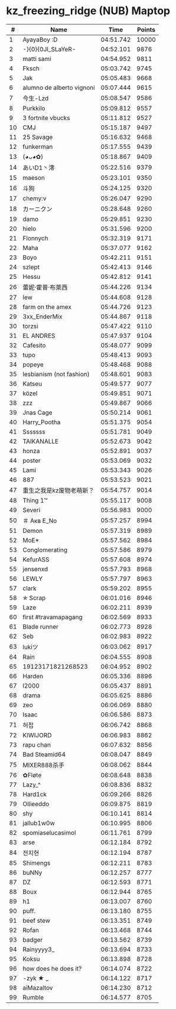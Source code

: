 # kz_freezing_ridge (NUB) Maptop

|  # | Name | Time | Points |
|-------------- | -------------- | -------------- | -------------- | 
| 1 | AyayaBoy :D | 04:51.742 | 10000 | 
| 2 | -}{0}{0JI_SLaYeR- | 04:52.101 | 9876 | 
| 3 | matti sami | 04:54.952 | 9811 | 
| 4 | Fksch | 05:03.742 | 9745 | 
| 5 | Jak | 05:05.483 | 9668 | 
| 6 | alumno de alberto vignoni | 05:07.444 | 9615 | 
| 7 | 今生-Lzd | 05:08.547 | 9586 | 
| 8 | Purkkilo | 05:09.812 | 9557 | 
| 9 | 3 fortnite vbucks | 05:11.812 | 9527 | 
| 10 | CMJ | 05:15.187 | 9497 | 
| 11 | 25 Savage | 05:16.632 | 9468 | 
| 12 | funkerman | 05:17.555 | 9439 | 
| 13 | (◕ᴗ◕✿) | 05:18.867 | 9409 | 
| 14 | あいD1丶澪 | 05:22.516 | 9379 | 
| 15 | maeson | 05:23.101 | 9350 | 
| 16 | 斗狗 | 05:24.125 | 9320 | 
| 17 | chemy:v | 05:26.047 | 9290 | 
| 18 | カーニクン | 05:28.648 | 9260 | 
| 19 | damo | 05:29.851 | 9230 | 
| 20 | hielo | 05:31.596 | 9200 | 
| 21 | Flonnych | 05:32.319 | 9171 | 
| 22 | Maha | 05:37.077 | 9162 | 
| 23 | Boyo | 05:42.211 | 9151 | 
| 24 | szlept | 05:42.413 | 9146 | 
| 25 | Hessu | 05:42.812 | 9141 | 
| 26 | 蕾妮·霍普·布萊西 | 05:44.226 | 9134 | 
| 27 | lew | 05:44.608 | 9128 | 
| 28 | farm on the amex | 05:44.726 | 9123 | 
| 29 | 3xx_EnderMix | 05:44.867 | 9118 | 
| 30 | torzsi | 05:47.422 | 9110 | 
| 31 | EL ANDRES | 05:47.937 | 9104 | 
| 32 | Cafesito | 05:48.077 | 9099 | 
| 33 | tupo | 05:48.413 | 9093 | 
| 34 | popeye | 05:48.468 | 9088 | 
| 35 | lesbianism (not fashion) | 05:48.601 | 9083 | 
| 36 | Katseu | 05:49.577 | 9077 | 
| 37 | közel | 05:49.851 | 9071 | 
| 38 | zzz | 05:49.867 | 9066 | 
| 39 | Jnas Cage | 05:50.214 | 9061 | 
| 40 | Harry_Pootha | 05:51.375 | 9054 | 
| 41 | Sssssss | 05:51.781 | 9049 | 
| 42 | TAIKANALLE | 05:52.673 | 9042 | 
| 43 | honza | 05:52.891 | 9037 | 
| 44 | poster | 05:53.069 | 9032 | 
| 45 | Lami | 05:53.343 | 9026 | 
| 46 | 887 | 05:53.523 | 9021 | 
| 47 | 重生之我是kz废物老萌新？ | 05:54.757 | 9014 | 
| 48 | Thing 1™ | 05:55.117 | 9008 | 
| 49 | Severi | 05:56.983 | 9000 | 
| 50 | ＃ Акв E_No | 05:57.257 | 8994 | 
| 51 | Demon | 05:57.319 | 8989 | 
| 52 | MoE* | 05:57.562 | 8984 | 
| 53 | Conglomerating | 05:57.586 | 8979 | 
| 54 | KefurASS | 05:57.608 | 8974 | 
| 55 | jensenxd | 05:57.793 | 8968 | 
| 56 | LEWLY | 05:57.797 | 8963 | 
| 57 | clark | 05:59.202 | 8955 | 
| 58 | ✯ Scrap | 06:01.016 | 8946 | 
| 59 | Laze | 06:02.211 | 8939 | 
| 60 | first #travamapagang | 06:02.569 | 8933 | 
| 61 | Blade runner | 06:02.773 | 8928 | 
| 62 | Seb | 06:02.983 | 8922 | 
| 63 | lukiツ | 06:03.062 | 8917 | 
| 64 | Rain | 06:04.555 | 8908 | 
| 65 | 19123171821268523 | 06:04.952 | 8902 | 
| 66 | Harden | 06:05.336 | 8896 | 
| 67 | l2000 | 06:05.437 | 8891 | 
| 68 | drama | 06:05.625 | 8886 | 
| 69 | zeo | 06:06.069 | 8880 | 
| 70 | Isaac | 06:06.586 | 8873 | 
| 71 | 허접 | 06:06.742 | 8868 | 
| 72 | KIWIJORD | 06:06.983 | 8862 | 
| 73 | rapu chan | 06:07.632 | 8856 | 
| 74 | Bad Steamid64 | 06:08.047 | 8849 | 
| 75 | MIXER888杀手 | 06:08.062 | 8844 | 
| 76 | ✿Fløte | 06:08.648 | 8838 | 
| 77 | Lazy_^ | 06:08.836 | 8832 | 
| 78 | Hard1ck | 06:09.266 | 8826 | 
| 79 | Ollieeddo | 06:09.875 | 8819 | 
| 80 | shy | 06:10.141 | 8814 | 
| 81 | jallub1w0w | 06:10.995 | 8806 | 
| 82 | spomiaselucasimol | 06:11.761 | 8799 | 
| 83 | arse | 06:12.184 | 8792 | 
| 84 | 전지현 | 06:12.194 | 8787 | 
| 85 | Shimengs | 06:12.211 | 8783 | 
| 86 | buNNy | 06:12.257 | 8777 | 
| 87 | DZ | 06:12.593 | 8771 | 
| 88 | Boux | 06:12.944 | 8765 | 
| 89 | h1 | 06:13.007 | 8760 | 
| 90 | puff. | 06:13.180 | 8755 | 
| 91 | beef stew | 06:13.351 | 8749 | 
| 92 | Rofan | 06:13.468 | 8744 | 
| 93 | badger | 06:13.562 | 8739 | 
| 94 | Rainyyyy3_ | 06:13.694 | 8733 | 
| 95 | Koksu | 06:13.898 | 8728 | 
| 96 | how does he does it? | 06:14.074 | 8722 | 
| 97 | -zyk ★  _ | 06:14.122 | 8717 | 
| 98 | aiMazaltov | 06:14.230 | 8712 | 
| 99 | Rumble | 06:14.577 | 8705 | 

